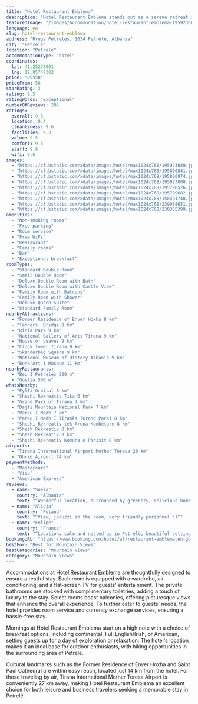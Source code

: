 ```yaml
---
title: "Hotel Restaurant Emblema"
description: "Hotel Restaurant Emblema stands out as a serene retreat in Petrelë, situated a mere 15 km from the bustling Skanderbeg Square."
featuredImage: "/images/accommodation/hotel-restaurant-emblema-195923089.jpg"
language: en
slug: hotel-restaurant-emblema
address: "Rruga Petreles, 1034 Petrelë, Albania"
city: "Petrelë"
location: "Petrelë"
accommodationType: "hotel"
coordinates:
  lat: 41.25278001
  lng: 19.85747382
price: "US$58"
priceFrom: 58
starRating: 3
rating: 9.5
ratingWords: "Exceptional"
numberOfReviews: 206
ratings:
  overall: 9.5
  location: 9.4
  cleanliness: 9.6
  facilities: 9.3
  value: 9.5
  comfort: 9.5
  staff: 9.8
  wifi: 9.6
images:
  - "https://cf.bstatic.com/xdata/images/hotel/max1024x768/195923089.jpg?k=c89121a5418d1c2f142d9cde2f6daeebdbfab08089707613eb7db8299d7b53c7&o=&hp=1"
  - "https://cf.bstatic.com/xdata/images/hotel/max1024x768/195800841.jpg?k=84a481c06fcb26cf6b7fb5ef4c333a6a42727f796ad054f620bd7ba0da79a079&o=&hp=1"
  - "https://cf.bstatic.com/xdata/images/hotel/max1024x768/195800974.jpg?k=0277555cbee6c49c3e9cea49d32456e711fe5679d1ee22e2e3c15e997585ecbd&o=&hp=1"
  - "https://cf.bstatic.com/xdata/images/hotel/max1024x768/195923000.jpg?k=1639bf1e7b621ee01daf8eb4b08d959cc496d7df85fb99bbd520dda199922642&o=&hp=1"
  - "https://cf.bstatic.com/xdata/images/hotel/max1024x768/195798526.jpg?k=67d51bde1ba6aae506f48aa3e2066d8fa43b2c9bad681604c10d0b89e6f42e5a&o=&hp=1"
  - "https://cf.bstatic.com/xdata/images/hotel/max1024x768/195799682.jpg?k=c88f6bc414faa3c56b5bc74b2083897c7580e249b13a0a5f63550b77bdf4ae74&o=&hp=1"
  - "https://cf.bstatic.com/xdata/images/hotel/max1024x768/158491748.jpg?k=750b3f3d51de68c9394084fc9f2f8f9f7f3801a104a96685e6c0297e2015aac3&o=&hp=1"
  - "https://cf.bstatic.com/xdata/images/hotel/max1024x768/239088651.jpg?k=dd71c3ae01e33ab291a3b3a845fa5bdff32a6022996cac3f85b807e8a8a59909&o=&hp=1"
  - "https://cf.bstatic.com/xdata/images/hotel/max1024x768/238365399.jpg?k=29066d10848e52adcb1b5d78252f39e379653d74c2f5411c28f2335945ff7bfc&o=&hp=1"
amenities:
  - "Non-smoking rooms"
  - "Free parking"
  - "Room service"
  - "Free WiFi"
  - "Restaurant"
  - "Family rooms"
  - "Bar"
  - "Exceptional breakfast"
roomTypes:
  - "Standard Double Room"
  - "Small Double Room"
  - "Deluxe Double Room with Bath"
  - "Deluxe Double Room with Castle View"
  - "Family Room with Balcony"
  - "Family Room with Shower"
  - "Deluxe Queen Suite"
  - "Standard Family Room"
nearbyAttractions:
  - "Former Residence of Enver Hoxha 8 km"
  - "Tanners' Bridge 9 km"
  - "Rinia Park 9 km"
  - "National Gallery of Arts Tirana 9 km"
  - "House of Leaves 9 km"
  - "Clock Tower Tirana 9 km"
  - "Skanderbeg Square 9 km"
  - "National Museum of History Albania 9 km"
  - "Bunk'Art 1 Museum 11 km"
nearbyRestaurants:
  - "Beu I Petrelës 200 m"
  - "Gostia 500 m"
whatsNearby:
  - "Pylli Orbital 6 km"
  - "Sheshi Rekreativ Tika 6 km"
  - "Grand Park of Tirana 7 km"
  - "Dajti Mountain National Park 7 km"
  - "Parku I Madh 7 km"
  - "Parku I Madh I Tiranës (Grand Park) 8 km"
  - "Sheshi Rekreativ tek Arena Kombëtare 8 km"
  - "Shesh Rekreativ 8 km"
  - "Shesh Rekreativ 8 km"
  - "Sheshi Rekreativ Komuna e Parisit 8 km"
airports:
  - "Tirana International Airport Mother Teresa 20 km"
  - "Ohrid Airport 74 km"
paymentMethods:
  - "Mastercard"
  - "Visa"
  - "American Express"
reviews:
  - name: "Suela"
    country: "Albania"
    text: "“Wonderful location, surrounded by greenery, delicious home made food, very helpful staff. We hope to return”"
  - name: "Alicja"
    country: "Poland"
    text: "“View, jacuzzi in the room, very friendly personnel :)”"
  - name: "Felipe"
    country: "France"
    text: "“Location… calm and nested up in Petrelë, beautiful setting, calm, organic food, breakfast is great, everyone should try the pancakes, the omelette, the Yougurt, staff are super friendly, an eagle’s nest paradise in the countryside, yet only 15...”"
bookingURL: "https://www.booking.com/hotel/al/restaurant-emblema.en-gb.html?aid=8035640"
bestFor: "Best for Mountain Views"
bestCategories: "Mountain Views"
category: "Mountain Views"
---
```


Accommodations at Hotel Restaurant Emblema are thoughtfully designed to ensure a restful stay. Each room is equipped with a wardrobe, air conditioning, and a flat-screen TV for guests' entertainment. The private bathrooms are stocked with complimentary toiletries, adding a touch of luxury to the stay. Select rooms boast balconies, offering picturesque views that enhance the overall experience. To further cater to guests' needs, the hotel provides room service and currency exchange services, ensuring a hassle-free stay.

Mornings at Hotel Restaurant Emblema start on a high note with a choice of breakfast options, including continental, Full English/Irish, or American, setting guests up for a day of exploration or relaxation. The hotel's location makes it an ideal base for outdoor enthusiasts, with hiking opportunities in the surrounding area of Petrelë.

Cultural landmarks such as the Former Residence of Enver Hoxha and Saint Paul Cathedral are within easy reach, located just 14 km from the hotel. For those traveling by air, Tirana International Mother Teresa Airport is conveniently 27 km away, making Hotel Restaurant Emblema an excellent choice for both leisure and business travelers seeking a memorable stay in Petrelë.